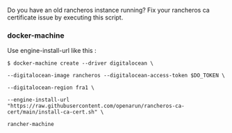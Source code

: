 Do you have an old rancheros instance running?
Fix your rancheros ca certificate issue by executing this script.

### docker-machine
Use engine-install-url like this :
```
$ docker-machine create --driver digitalocean \

--digitalocean-image rancheros --digitalocean-access-token $DO_TOKEN \

--digitalocean-region fra1 \

--engine-install-url "https://raw.githubusercontent.com/openarun/rancheros-ca-cert/main/install-ca-cert.sh" \

rancher-machine
```

